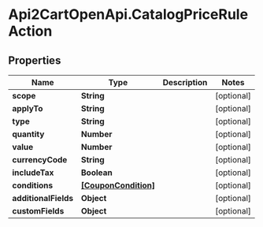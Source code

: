 # Api2CartOpenApi.CatalogPriceRuleAction

## Properties

Name | Type | Description | Notes
------------ | ------------- | ------------- | -------------
**scope** | **String** |  | [optional] 
**applyTo** | **String** |  | [optional] 
**type** | **String** |  | [optional] 
**quantity** | **Number** |  | [optional] 
**value** | **Number** |  | [optional] 
**currencyCode** | **String** |  | [optional] 
**includeTax** | **Boolean** |  | [optional] 
**conditions** | [**[CouponCondition]**](CouponCondition.md) |  | [optional] 
**additionalFields** | **Object** |  | [optional] 
**customFields** | **Object** |  | [optional] 



